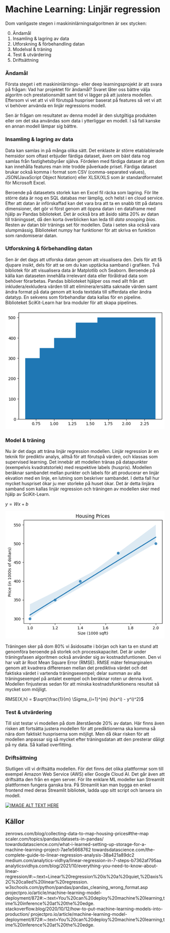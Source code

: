 # Machine Learning: Linjär regression 

Dom vanligaste stegen i maskininlärningsalgoritmen är sex stycken: 

0) Ändamål
1) Insamling & lagring av data 
2) Utforskning & förbehandling datan 
3) Modelval & träning 
4) Test & utvärdering
5) Driftsättning

### Ändamål
Första steget i ett maskininlärnings- eller deep learningsprojekt är att svara på frågan: Vad har projektet för ändamål? Svaret låter oss bättre välja algoritm och prestationsmått samt tid vi lägger på att justera modellen. Eftersom vi vet att vi vill förutspå huspriser baserat på features så vet vi att vi behöver använda en linjär regressions modell.

Sen är frågan om resultatet av denna modell är den slutgiltiga produkten eller om det ska användas som data i ytterliggar en modell.
I så fall kanske en annan modell lämpar sig bättre.


### Insamling & lagring av data

Data kan samlas in på många olika sätt. Det enklaste är större etablablerade hemsidor som oftast erbjuder färdiga dataset, även om bäst data nog samlas från fastighetsbyråer själva. Fördelen med färdiga dataset är att dom kan innehålla features man inte trodde påverkade priset. Färdiga dataset brukar också komma i format som CSV (comma-separated values), JSON(JavaScript Object Notation) eller XLSX/XLS som är standardformatet för Microsoft Excel.

Beroende på datasetets storlek kan en Excel fil räcka som lagring. För lite större data är nog en SQL databas mer lämplig, och helst i en cloud service.
Efter att datan är införskaffad kan det vara bra att ta en snabb titt på datans dimensioner, det gör vi först genom att öppna datan i en dataframe med hjälp av Pandas biblioteket. Det är också bra att åsido sätta 20% av datan till träningsset, då den korta överblicken kan leda till _data snooping bias_.
Resten av datan blir tränings set för modellen. Data i seten ska också vara slumpmässig. Biblioteket numpy har funktioner för att skriva en funktion som randomiserar datan.


### Utforskning & förbehandling datan
Sen är det dags att utforska datan genom att visualisera den. Dels för att få djupare insikt, dels för att se om du kan upptäcka samband i grafiken. Två bibliotek för att visualisera data är Matplotlib och Seaborn. Beroende på källa kan dataseten innehålla irrelevant data eller föråldrad data som behöver förarbetas. Pandas biblioteket hjälper oss med allt från att inkludera/exkludera värden till att eliminera/ersätta saknade värden samt ändra format på data genom att koda textdata till sifferdata eller ändra datatyp. En sekvens som förbehandlar data kallas för en pipeline. Biblioteket SciKit-Learn har bra moduler för att skapa pipelines.

![Graf](https://github.com/koop46/koop46/blob/main/output1.png?raw=true)

### Model & träning
Nu är det dags att träna linjär regression modellen. Linjär regression är en teknik för prediktiv analys, alltså för att förutspå värden, och klassas som supervised learning. Det innebär att modellen tränas på datapunkter (exempelvis kvadratstorlek) med respektive labels (huspris). Modellen beräknar sambandet mellan punkter och labels för att producerar en linjär ekvation med en linje, en lutning som beskriver sambandet. I detta fall hur mycket huspriset ökar ju mer storleke på huset ökar. Det är detta linjära samband som kallas linjär regression och träningen av modellen sker med hjälp av SciKit-Learn.


$y = Wx + b$

![Graf](https://github.com/koop46/koop46/blob/main/output.png?raw=true)

Träningen sker på dom 80% vi åsidosatte i början och kan ta en stund att genomföra beroende på storlek och processkapacitet. Det är under träningsfasen algoritmen också använder sig av kostnadsfuntionen. Den vi har valt är Root Mean Square Error (RMSE). RMSE mäter felmarginalen genom att kvadrera differensen mellan det prediktiva värdet och det faktiska värdet i vartenda träningsexempel; delar summan av alla träningsexempel på antalet exempel och beräknar roten ur denna kvot. Modellen finjusteras sedan för att minska kostnadsfunktionens resultat så mycket som möjligt.


RMSE(X,h) = $\sqrt{\frac{1}{m} \Sigma_{i=1}^{m} (h(x^i) - y^i)^2}$

### Test & utvärdering 

Till sist testar vi modellen på dom återstående 20% av datan. Här finns även risken att fortsätta justera modellen för att prediktionerna ska komma så nära dom faktiskt huspriserna som möjligt. Men då ökar risken för att modellen anpassar sig så mycket efter träningsdatan att den presterar dåligt på ny data. Så kallad overfitting.


### Driftsättning 

Slutligen vill vi driftsätta modellen. För det finns det olika plattformar som till exempel Amazon Web Service (AWS) eller Google Cloud AI. Det går även att driftsätta den från en egen server. För lite enklare ML modeller kan Streamlit plattformen fungera ganska bra. 
På Streamlit kan man bygga en enkel frontend med deras Streamlit bibliotek, ladda upp sitt script och lansera sin modell.



[![IMAGE ALT TEXT HERE](https://img.youtube.com/vi/8M20LyCZDOY/0.jpg)](https://www.youtube.com/watch?v=8M20LyCZDOY)



## Källor

zenrows.com/blog/collecting-data-to-map-housing-prices#the-map 
scaler.com/topics/pandas/datasets-in-pandas/ 
towardsdatascience.com/what-i-learned-setting-up-storage-for-a-machine-learning-project-7ae1e5668762 
towardsdatascience.com/the-complete-guide-to-linear-regression-analysis-38a421a89dc2 
medium.com/analytics-vidhya/linear-regression-in-7-steps-b7362af795aa 
analyticsvidhya.com/blog/2021/10/everything-you-need-to-know-about-linear-regression/#:~:text=Linear%20regression%20is%20a%20quiet,%2Daxis%2C%20called%20linear%20regression.
w3schools.com/python/pandas/pandas_cleaning_wrong_format.asp
projectpro.io/article/machine-learning-model-deployment/872#:~:text=You%20can%20deploy%20machine%20learning,time%20inference%20at%20the%20edge.
stackoverflow.blog/2020/10/12/how-to-put-machine-learning-models-into-production/
projectpro.io/article/machine-learning-model-deployment/872#:~:text=You%20can%20deploy%20machine%20learning,time%20inference%20at%20the%20edge.

